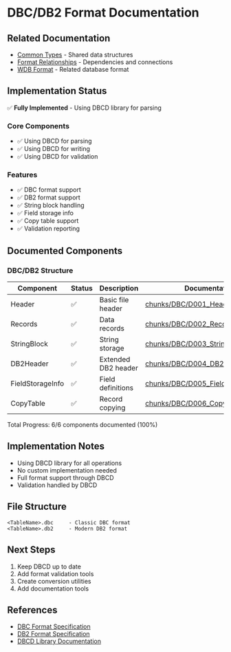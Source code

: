 # DBC/DB2 Format Documentation

## Related Documentation
- [Common Types](common/types.md) - Shared data structures
- [Format Relationships](relationships.md) - Dependencies and connections
- [WDB Format](WDB_index.md) - Related database format

## Implementation Status
✅ **Fully Implemented** - Using DBCD library for parsing

### Core Components
- ✅ Using DBCD for parsing
- ✅ Using DBCD for writing
- ✅ Using DBCD for validation

### Features
- ✅ DBC format support
- ✅ DB2 format support
- ✅ String block handling
- ✅ Field storage info
- ✅ Copy table support
- ✅ Validation reporting

## Documented Components

### DBC/DB2 Structure
| Component | Status | Description | Documentation |
|-----------|--------|-------------|---------------|
| Header | ✅ | Basic file header | [chunks/DBC/D001_Header.md](chunks/DBC/D001_Header.md) |
| Records | ✅ | Data records | [chunks/DBC/D002_Records.md](chunks/DBC/D002_Records.md) |
| StringBlock | ✅ | String storage | [chunks/DBC/D003_StringBlock.md](chunks/DBC/D003_StringBlock.md) |
| DB2Header | ✅ | Extended DB2 header | [chunks/DBC/D004_DB2Header.md](chunks/DBC/D004_DB2Header.md) |
| FieldStorageInfo | ✅ | Field definitions | [chunks/DBC/D005_FieldStorageInfo.md](chunks/DBC/D005_FieldStorageInfo.md) |
| CopyTable | ✅ | Record copying | [chunks/DBC/D006_CopyTable.md](chunks/DBC/D006_CopyTable.md) |

Total Progress: 6/6 components documented (100%)

## Implementation Notes
- Using DBCD library for all operations
- No custom implementation needed
- Full format support through DBCD
- Validation handled by DBCD

## File Structure
```
<TableName>.dbc     - Classic DBC format
<TableName>.db2     - Modern DB2 format
```

## Next Steps
1. Keep DBCD up to date
2. Add format validation tools
3. Create conversion utilities
4. Add documentation tools

## References
- [DBC Format Specification](../docs/DBC.md)
- [DB2 Format Specification](../docs/DB2.md)
- [DBCD Library Documentation](../docs/DBCD.md) 